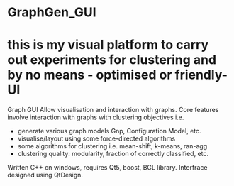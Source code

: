 # GraphGen_GUI
# this is my visual platform to carry out experiments for clustering and by no means - optimised or friendly-UI
Graph GUI
Allow visualisation and interaction with graphs.
Core features involve interaction with graphs with clustering objectives i.e.
- generate various graph models Gnp, Configuration Model, etc.
- visualise/layout using some force-directed algorithms
- some algorithms for clustering i.e. mean-shift, k-means, ran-agg
- clustering quality: modularity, fraction of correctly classified, etc.

Written C++ on windows, requires Qt5, boost, BGL library. 
Interfrace designed using QtDesign.

